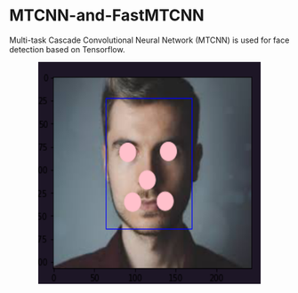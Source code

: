 # MTCNN-and-FastMTCNN

Multi-task Cascade Convolutional Neural Network (MTCNN) is used for face detection based on Tensorflow.

<p align="center">
<img src="images/capture.PNG" width="400" height="400">
</p>